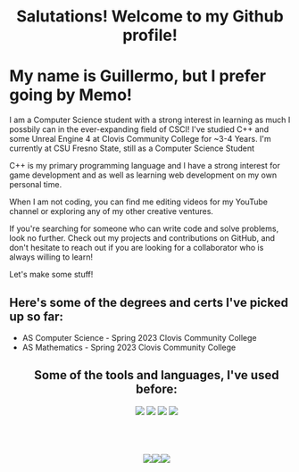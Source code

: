 <h1 align="center">
    Salutations!
    Welcome to my Github profile!
</h1>
<h1>
    My name is Guillermo, but I prefer going by Memo!
</h1>
<p>
   I am a Computer Science student with a strong interest in learning as much I possbily can in the ever-expanding field of CSCI! I've studied C++ and some Unreal Engine 4 at Clovis Community College for ~3-4 Years. I'm currently at CSU Fresno State, still as a Computer Science Student
</p>
<p>
   C++ is my primary programming language and I have a strong interest for game development and as well as learning web development on my own personal time.
</p>
<p>
    When I am not coding, you can find me editing videos for my YouTube channel or exploring any of my other creative ventures.
</p>
<p>
    If you're searching for someone who can write code and solve problems, look no further. Check out my projects and contributions on GitHub, and don't hesitate to reach out if you are looking for a collaborator who is always willing to learn!
</p>
<p>
    Let's make some stuff!
</p>

<h2>
    Here's some of the degrees and certs I've picked up so far:
</h2>
<ul>
    <li>AS Computer Science - Spring 2023 Clovis Community College</li>
    <li>AS Mathematics - Spring 2023 Clovis Community College</li
</ul>
<h2 align="center"> 
    Some of the tools and languages, I've used before: 
</h2>
<div align="center">
    <img class="img" src="https://img.shields.io/badge/Codewars-B1361E?style=for-the-badge&logo=codewars&logoColor=grey"/>
     <img class="img" src="https://img.shields.io/badge/Visual%20Studio%20Code-0078d7.svg?style=for-the-badge&logo=visual-studio-code&logoColor=white"/>
    <img class="img" src="https://img.shields.io/badge/Visual%20Studio-5C2D91.svg?style=for-the-badge&logo=visual-studio&logoColor=white"/>
    <img class="img" src="https://img.shields.io/badge/VIM-%2311AB00.svg?style=for-the-badge&logo=vim&logoColor=white"/>
 </div>
 <h1 align="center">
<div style="padding: 1em; display: flex; flex-direction: row; align-items: center; justify-content: center;">
    <img class="img" src="https://img.shields.io/badge/c-%2300599C.svg?style=for-the-badge&logo=c&logoColor=white"/>
    <img class="img" src="https://img.shields.io/badge/c++-%2300599C.svg?style=for-the-badge&logo=c%2B%2B&logoColor=white"/>
    <img class="img" src="https://img.shields.io/badge/python-3670A0?style=for-the-badge&logo=python&logoColor=ffdd54"/>
</div>
